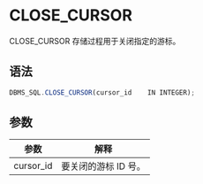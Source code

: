 CLOSE_CURSOR 
=================================

CLOSE_CURSOR 存储过程用于关闭指定的游标。

语法 
-----------

```javascript
DBMS_SQL.CLOSE_CURSOR(cursor_id    IN INTEGER);
```



参数 
-----------



|  **参数**   |    **解释**    |
|-----------|--------------|
| cursor_id | 要关闭的游标 ID 号。 |


